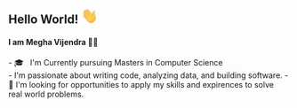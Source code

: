 ## Hello World!  <img src="Hey.gif" width="30px"></h2>

<!--
**meghavijendra/meghavijendra** is a ✨ _special_ ✨ repository because its `README.md` (this file) appears on your GitHub profile.

Here are some ideas to get you started:

- 🔭 I’m currently working on ...
- 🌱 I’m currently learning ...
- 👯 I’m looking to collaborate on ...
- 🤔 I’m looking for help with ...
- 💬 Ask me about ...
- 📫 How to reach me: ...
- 😄 Pronouns: ...
- ⚡ Fun fact: ...
-->
<h4>I am Megha Vijendra 👩‍💻 </h4> 
- 🎓 &nbsp; I'm Currently pursuing Masters in Computer Science </br>
- I'm passionate about writing code, analyzing data, and building software.
- 💼 I'm looking for opportunities to apply my skills and expirences to solve real world problems.

